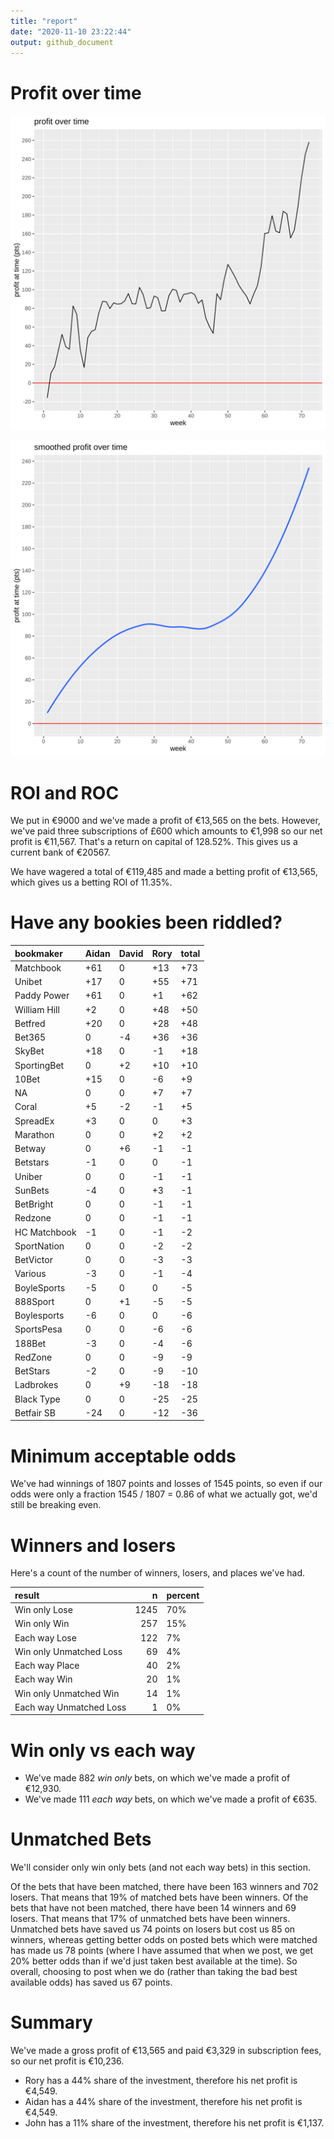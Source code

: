 ```yaml
---
title: "report"
date: "2020-11-10 23:22:44"
output: github_document
---
```




# Profit over time

![plot of chunk profit-over-time](figure/profit-over-time-1.png)

![plot of chunk profit-over-time-smooth](figure/profit-over-time-smooth-1.png)


# ROI and ROC



We put in €9000 and we've made a profit of €13,565 on the bets. However, we've paid three subscriptions of £600 which amounts to €1,998 so our net profit is €11,567. That's a return on capital of 128.52%. This gives us a current bank of €20567.

We have wagered a total of €119,485 and made a betting profit of €13,565, which gives us a betting ROI of 11.35%.


# Have any bookies been riddled?


|bookmaker    |Aidan |David |Rory |total |
|:------------|:-----|:-----|:----|:-----|
|Matchbook    |+61   |0     |+13  |+73   |
|Unibet       |+17   |0     |+55  |+71   |
|Paddy Power  |+61   |0     |+1   |+62   |
|William Hill |+2    |0     |+48  |+50   |
|Betfred      |+20   |0     |+28  |+48   |
|Bet365       |0     |-4    |+36  |+36   |
|SkyBet       |+18   |0     |-1   |+18   |
|SportingBet  |0     |+2    |+10  |+10   |
|10Bet        |+15   |0     |-6   |+9    |
|NA           |0     |0     |+7   |+7    |
|Coral        |+5    |-2    |-1   |+5    |
|SpreadEx     |+3    |0     |0    |+3    |
|Marathon     |0     |0     |+2   |+2    |
|Betway       |0     |+6    |-1   |-1    |
|Betstars     |-1    |0     |0    |-1    |
|Uniber       |0     |0     |-1   |-1    |
|SunBets      |-4    |0     |+3   |-1    |
|BetBright    |0     |0     |-1   |-1    |
|Redzone      |0     |0     |-1   |-1    |
|HC Matchbook |-1    |0     |-1   |-2    |
|SportNation  |0     |0     |-2   |-2    |
|BetVictor    |0     |0     |-3   |-3    |
|Various      |-3    |0     |-1   |-4    |
|BoyleSports  |-5    |0     |0    |-5    |
|888Sport     |0     |+1    |-5   |-5    |
|Boylesports  |-6    |0     |0    |-6    |
|SportsPesa   |0     |0     |-6   |-6    |
|188Bet       |-3    |0     |-4   |-6    |
|RedZone      |0     |0     |-9   |-9    |
|BetStars     |-2    |0     |-9   |-10   |
|Ladbrokes    |0     |+9    |-18  |-18   |
|Black Type   |0     |0     |-25  |-25   |
|Betfair SB   |-24   |0     |-12  |-36   |


# Minimum acceptable odds



We've had winnings of 1807 points and losses of 1545 points, so even if our odds were only a fraction 1545 / 1807 = 0.86 of what we actually got, we'd still be breaking even.


# Winners and losers

Here's a count of the number of winners, losers, and places we've had.


|result                  |    n|percent |
|:-----------------------|----:|:-------|
|Win only Lose           | 1245|70%     |
|Win only Win            |  257|15%     |
|Each way Lose           |  122|7%      |
|Win only Unmatched Loss |   69|4%      |
|Each way Place          |   40|2%      |
|Each way Win            |   20|1%      |
|Win only Unmatched Win  |   14|1%      |
|Each way Unmatched Loss |    1|0%      |


# Win only vs each way



* We've made 882 _win only_ bets, on which we've made a profit of €12,930. 
* We've made 111 _each way_ bets, on which we've made a profit of €635.


# Unmatched Bets



We'll consider only win only bets (and not each way bets) in this section.

Of the bets that have been matched, there have been 163 winners and 702 losers. That means that 19% of matched bets have been winners. Of the bets that have not been matched, there have been 14 winners and 69 losers. That means that 17% of unmatched bets have been winners. Unmatched bets have saved us 74 points on losers but cost us 85 on winners, whereas getting better odds on posted bets which were matched has made us 78 points (where I have assumed that when we post, we get 20% better odds than if we'd just taken best available at the time). So overall, choosing to post when we do (rather than taking the bad best available odds) has saved us 67 points.


# Summary



We've made a gross profit of €13,565 and paid €3,329 in subscription fees, so our net profit is €10,236.

* Rory has a 44% share of the investment, therefore his net profit is €4,549.
* Aidan has a 44% share of the investment, therefore his net profit is €4,549.
* John has a 11% share of the investment, therefore his net profit is €1,137.
